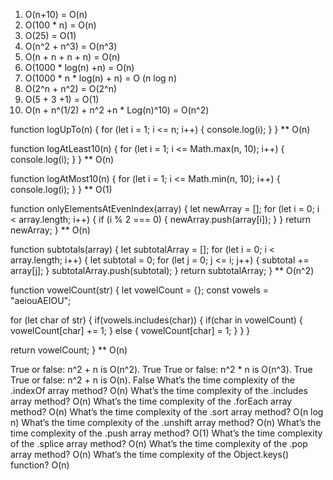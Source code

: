 1. O(n+10) = O(n)
2. O(100 * n) = O(n)
3. O(25) = O(1)
4. O(n^2 + n^3) = O(n^3)
5. O(n + n + n + n) = O(n)
6. O(1000 * log(n) +n) = O(n)
7. O(1000 * n * log(n) + n) = O (n log n)
8. O(2^n + n^2) = O(2^n)
9. O(5 + 3 +1) = O(1)
10. O(n + n^(1/2) + n^2 +n * Log(n)^10) = O(n^2)

function logUpTo(n) {
  for (let i = 1; i <= n; i++) {
    console.log(i);
  }
}
** O(n)

function logAtLeast10(n) {
  for (let i = 1; i <= Math.max(n, 10); i++) {
    console.log(i);
  }
}
** O(n)

function logAtMost10(n) {
  for (let i = 1; i <= Math.min(n, 10); i++) {
    console.log(i);
  }
}
** O(1)

function onlyElementsAtEvenIndex(array) {
  let newArray = [];
  for (let i = 0; i < array.length; i++) {
    if (i % 2 === 0) {
      newArray.push(array[i]);
    }
  }
  return newArray;
}
** O(n)

function subtotals(array) {
  let subtotalArray = [];
  for (let i = 0; i < array.length; i++) {
    let subtotal = 0;
    for (let j = 0; j <= i; j++) {
      subtotal += array[j];
    }
    subtotalArray.push(subtotal);
  }
  return subtotalArray;
}
** O(n^2)

function vowelCount(str) {
  let vowelCount = {};
  const vowels = "aeiouAEIOU";

  for (let char of str) {
    if(vowels.includes(char)) {
      if(char in vowelCount) {
        vowelCount[char] += 1;
      } else {
        vowelCount[char] = 1;
      }
    }
  }

  return vowelCount;
}
** O(n)

True or false: n^2 + n is O(n^2).                           True
True or false: n^2 * n is O(n^3).                           True
True or false: n^2 + n is O(n).                             False
What’s the time complexity of the .indexOf array method?    O(n)
What’s the time complexity of the .includes array method?   O(n)
What’s the time complexity of the .forEach array method?    O(n)
What’s the time complexity of the .sort array method?       O(n log n) 
What’s the time complexity of the .unshift array method?    O(n)
What’s the time complexity of the .push array method?       O(1)
What’s the time complexity of the .splice array method?     O(n)
What’s the time complexity of the .pop array method?        O(n)
What’s the time complexity of the Object.keys() function?   O(n)